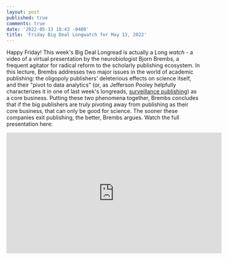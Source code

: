 ```yaml
---
layout: post
published: true
comments: true
date: '2022-05-13 10:43 -0400'
title: 'Friday Big Deal Longwatch for May 13, 2022'
---
```

Happy Friday! This week's Big Deal Longread is actually a Long *watch* - a video of a virtual presentation by the neurobiologist Bjorn Brembs, a frequent agitator for radical reform to the scholarly publishing ecosystem. In this lecture, Brembs addresses two major issues in the world of academic publishing: the oligopoly publishers' deleterious effects on science itself, and their "pivot to data analytics" (or, as Jefferson Pooley helpfully characterizes it in one of last week's longreads, [surveillance publishing](https://journals.publishing.umich.edu/jep/article/id/1874/)) as a core business. Putting these two phenomena together, Brembs concludes that if the big publishers are truly pivoting away from publishing as their core business, that can only be good for science. The sooner these companies exit publishing, the better, Brembs argues. Watch the full presentation here:

<iframe width="560" height="315" src="https://www.youtube.com/embed/UpiuUmjqKzo" title="YouTube video player" frameborder="0" allow="accelerometer; autoplay; clipboard-write; encrypted-media; gyroscope; picture-in-picture" allowfullscreen></iframe>
